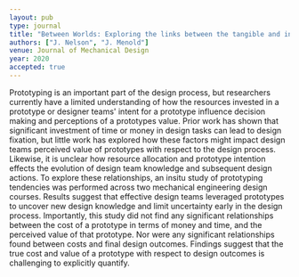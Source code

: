 ```yaml
---
layout: pub
type: journal
title: "Between Worlds: Exploring the links between the tangible and intangible costs of prototypes"
authors: ["J. Nelson", "J. Menold"]
venue: Journal of Mechanical Design
year: 2020
accepted: true
---
```

Prototyping is an important part of the design process, but researchers currently have a limited understanding of how the resources invested in a prototype or designer teams' intent for a prototype influence decision making and perceptions of a prototypes value. Prior work has shown that significant investment of time or money in design tasks can lead to design fixation, but little work has explored how these factors might impact design teams perceived value of prototypes with respect to the design process. Likewise, it is unclear how resource allocation and prototype intention effects the evolution of design team knowledge and subsequent design actions. To explore these relationships, an insitu study of prototyping tendencies was performed across two mechanical engineering design courses. Results suggest that effective design teams leveraged prototypes to uncover new design knowledge and limit uncertainty early in the design process. Importantly, this study did not find any significant relationships between the cost of a prototype in terms of money and time, and the perceived value of that prototype. Nor were any significant relationships found between costs and final design outcomes. Findings suggest that the true cost and value of a prototype with respect to design outcomes is challenging to explicitly quantify. 